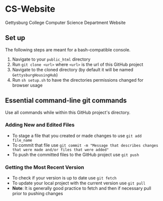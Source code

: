 # CS-Website
Gettysburg College Computer Science Department Website
## Set up
The following steps are meant for a bash-compatible console. 
1. Navigate to your `public_html` directory
2. Run `git clone <url>` where `<url>` is the url of this GitHub project
3. Navigate to the cloned directory (by default it will be named `GettysburgHousingHub`)
4. Run `sh setup.sh` to have the directories permissions changed for browser usage
## Essential command-line git commands
Use all commands while within this GitHub project's directory.
### Adding New and Edited Files
- To stage a file that you created or made changes to use `git add file_name`
- To commit that file use `git commit -m "Message that describes changes that were made and/or files that were added"`
- To push the committed files to the GitHub project use `git push`
### Getting the Most Recent Version 
- To check if your version is up to date use `git fetch`
- To update your local project with the current version use `git pull`
- **Note**: It is generally good practice to fetch and then if necessary pull prior to pushing changes
